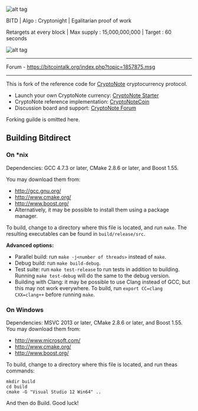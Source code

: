 ![alt tag](https://ip.bitcointalk.org/?u=https%3A%2F%2Fi.imgsafe.org%2F8999529651.png&t=575&c=f6raSNvDF4JH3Q)


BITD  |  Algo : Cryptonight  |  Egalitarian proof of work

Retargets at every block  |  Max supply : 15,000,000,000  |  Target : 60 seconds

![alt tag](https://ip.bitcointalk.org/?u=https%3A%2F%2Fi.imgsafe.org%2Fa4b0a308b7.png&t=575&c=GKRcxZaRpeH_iA)

-------------------------------------------

Forum - https://bitcointalk.org/index.php?topic=1857875.msg

-------------------------------------------



This is fork of the reference code for [CryptoNote](https://cryptonote.org) cryptocurrency protocol.

* Launch your own CryptoNote currency: [CryptoNote Starter](https://cryptonotestarter.org/)
* CryptoNote reference implementation: [CryptoNoteCoin](https://cryptonote-coin.org)
* Discussion board and support: [CryptoNote Forum](https://forum.cryptonote.org)

Forking guilde is omitted here.

## Building Bitdirect

### On *nix

Dependencies: GCC 4.7.3 or later, CMake 2.8.6 or later, and Boost 1.55.

You may download them from:

* http://gcc.gnu.org/
* http://www.cmake.org/
* http://www.boost.org/
* Alternatively, it may be possible to install them using a package manager.

To build, change to a directory where this file is located, and run `make`. The resulting executables can be found in `build/release/src`.

**Advanced options:**

* Parallel build: run `make -j<number of threads>` instead of `make`.
* Debug build: run `make build-debug`.
* Test suite: run `make test-release` to run tests in addition to building. Running `make test-debug` will do the same to the debug version.
* Building with Clang: it may be possible to use Clang instead of GCC, but this may not work everywhere. To build, run `export CC=clang CXX=clang++` before running `make`.

### On Windows
Dependencies: MSVC 2013 or later, CMake 2.8.6 or later, and Boost 1.55. You may download them from:

* http://www.microsoft.com/
* http://www.cmake.org/
* http://www.boost.org/

To build, change to a directory where this file is located, and run theas commands: 
```
mkdir build
cd build
cmake -G "Visual Studio 12 Win64" ..
```

And then do Build.
Good luck!
